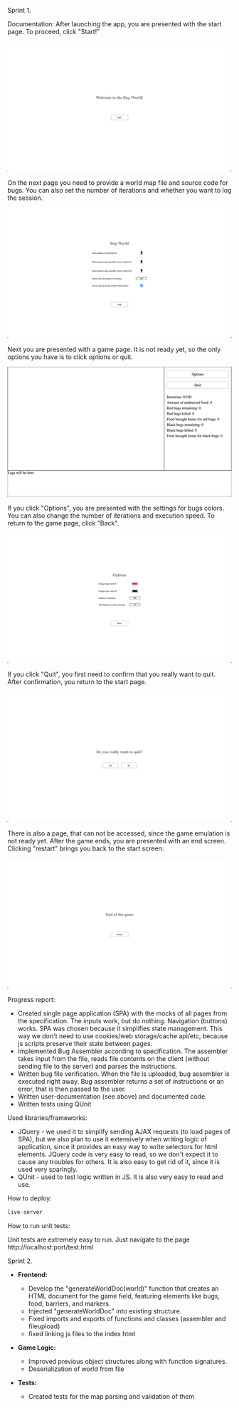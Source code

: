 Sprint 1.

Documentation:
After launching the app, you are presented with the start page. To proceed, click "Start!"

![Start page](doc/start.png)

On the next page you need to provide a world map file and source code for bugs. You can also set the number of
iterations and whether you want to log the session.

![Settings page](doc/settings.png)

Next you are presented with a game page. It is not ready yet, so the only options you have is to click options or quit.

![Game page](doc/game.png)

If you click "Options", you are presented with the settings for bugs colors. You can also change the number of
iterations and execution speed. To return to the game page, click "Back".

![Options page](doc/options.png)

If you click "Quit", you first need to confirm that you really want to quit. After confirmation, you return to the start
page.

![Quit page](doc/quit.png)

There is also a page, that can not be accessed, since the game emulation is not ready yet.
After the game ends, you are presented with an end screen. Clicking "restart" brings you back to the start screen:

![End page](doc/end.png)

Progress report:

* Created single page application (SPA) with the mocks of all pages from the specification. The inputs work, but do
  nothing. Navigation (buttons) works. SPA was chosen because it simplifies state management. This way we don't need to
  use cookies/web storage/cache api/etc, because js scripts preserve their state between pages.
* Implemented Bug Assembler according to specification. The assembler takes input from the file, reads file contents on
  the client (without sending file to the server) and parses the instructions.
* Written bug file verification. When the file is uploaded, bug assembler is executed right away. Bug assembler returns
  a set of instructions or an error, that is then passed to the user.
* Written user-documentation (see above) and documented code.
* Written tests using QUnit

Used libraries/frameworks:

* JQuery - we used it to simplify sending AJAX requests (to load pages of SPA), but we also plan to use it extensively
  when writing logic of application, since it provides an easy way to write selectors for html elements. JQuery code is
  very easy to read, so we don't expect it to cause any troubles for others. It is also easy to get rid of it, since it
  is used very sparingly.
* QUnit - used to test logic written in JS. It is also very easy to read and use.

How to deploy:

```python
live-server 
```


How to run unit tests:

Unit tests are extremely easy to run. Just navigate to the page http://localhost:port/test.html


Sprint 2.

- **Frontend:**
  - Develop the "generateWorldDoc(world)" function that creates an HTML document for the game field, featuring elements like bugs, food, barriers, and markers. 
  - Injected "generateWorldDoc" into existing structure.
  - Fixed imports and exports of functions and classes (assembler and fileupload)
  - fixed linking js files to the index html
- **Game Logic:**
  - Improved previous object structures along with function signatures.
  - Deserialization of world from file

- **Tests:**
  - Created tests for the map parsing and validation of them

